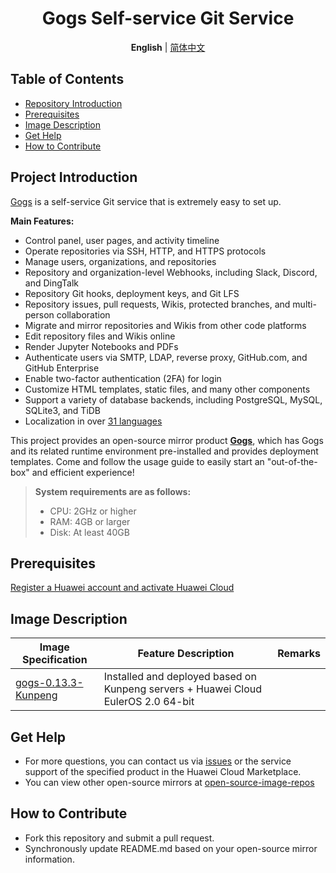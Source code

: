 <p align="center">
  <h1 align="center">Gogs Self-service Git Service</h1>
  <p align="center">
    <strong>English</strong> | <a href="README_ZH.md">简体中文</a>
  </p>

## Table of Contents

- [Repository Introduction](#project-introduction)
- [Prerequisites](#prerequisites)
- [Image Description](#image-description)
- [Get Help](#get-help)
- [How to Contribute](#how-to-contribute)

## Project Introduction
[Gogs](https://github.com/gogs/gogs) is a self-service Git service that is extremely easy to set up.

**Main Features:**
- Control panel, user pages, and activity timeline
- Operate repositories via SSH, HTTP, and HTTPS protocols
- Manage users, organizations, and repositories
- Repository and organization-level Webhooks, including Slack, Discord, and DingTalk
- Repository Git hooks, deployment keys, and Git LFS
- Repository issues, pull requests, Wikis, protected branches, and multi-person collaboration
- Migrate and mirror repositories and Wikis from other code platforms
- Edit repository files and Wikis online
- Render Jupyter Notebooks and PDFs
- Authenticate users via SMTP, LDAP, reverse proxy, GitHub.com, and GitHub Enterprise
- Enable two-factor authentication (2FA) for login
- Customize HTML templates, static files, and many other components
- Support a variety of database backends, including PostgreSQL, MySQL, SQLite3, and TiDB
- Localization in over [31 languages](https://crowdin.com/project/gogs)

This project provides an open-source mirror product [**Gogs**](https://marketplace.huaweicloud.com/intl/hidden/contents/85eeedf0-4aac-4d62-9205-da4f6357087a), which has Gogs and its related runtime environment pre-installed and provides deployment templates. Come and follow the usage guide to easily start an "out-of-the-box" and efficient experience!

> **System requirements are as follows:**
> - CPU: 2GHz or higher
> - RAM: 4GB or larger
> - Disk: At least 40GB

## Prerequisites
[Register a Huawei account and activate Huawei Cloud](https://support.huaweicloud.com/usermanual-account/account_id_001.html)

## Image Description

| Image Specification          | Feature Description                                        | Remarks |
|-------------------------|------------------------------------------------| --- |
| [gogs-0.13.3-Kunpeng](https://github.com/HuaweiCloudDeveloper/gogs-image/tree/gogs-0.13.3-kunpeng) | Installed and deployed based on Kunpeng servers + Huawei Cloud EulerOS 2.0 64-bit |  |

## Get Help
- For more questions, you can contact us via [issues](https://github.com/HuaweiCloudDeveloper/gogs-image/issues) or the service support of the specified product in the Huawei Cloud Marketplace.
- You can view other open-source mirrors at [open-source-image-repos](https://github.com/HuaweiCloudDeveloper/open-source-image-repos)

## How to Contribute
- Fork this repository and submit a pull request.
- Synchronously update README.md based on your open-source mirror information.
